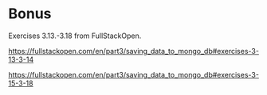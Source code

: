 # Bonus

Exercises 3.13.-3.18 from FullStackOpen.

https://fullstackopen.com/en/part3/saving_data_to_mongo_db#exercises-3-13-3-14

https://fullstackopen.com/en/part3/saving_data_to_mongo_db#exercises-3-15-3-18
